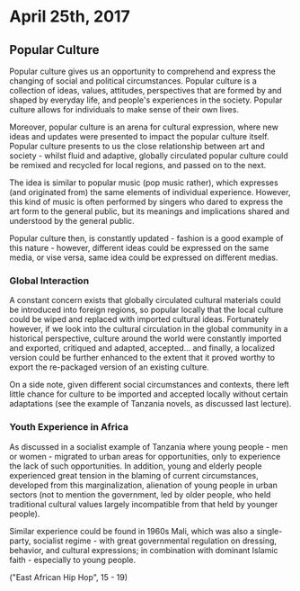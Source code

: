 April 25th, 2017
================

Popular Culture
---------------

Popular culture gives us an opportunity to comprehend and express the changing of social and political circumstances. Popular culture is a collection of ideas, values, attitudes, perspectives that are formed by and shaped by everyday life, and people's experiences in the society. Popular culture allows for individuals to make sense of their own lives.

Moreover, popular culture is an arena for cultural expression, where new ideas and updates were presented to impact the popular culture itself. Popular culture presents to us the close relationship between art and society - whilst fluid and adaptive, globally circulated popular culture could be remixed and recycled for local regions, and passed on to the next.

The idea is similar to popular music (pop music rather), which expresses (and originated from) the same elements of individual experience. However, this kind of music is often performed by singers who dared to express the art form to the general public, but its meanings and implications shared and understood by the general public.

Popular culture then, is constantly updated - fashion is a good example of this nature - however, different ideas could be expressed on the same media, or vise versa, same idea could be expressed on different medias.

### Global Interaction

A constant concern exists that globally circulated cultural materials could be introduced into foreign regions, so popular locally that the local culture could be wiped and replaced with imported cultural ideas. Fortunately however, if we look into the cultural circulation in the global community in a historical perspective, culture around the world were constantly imported and exported, critiqued and adapted, accepted... and finally, a localized version could be further enhanced to the extent that it proved worthy to export the re-packaged version of an existing culture.

On a side note, given different social circumstances and contexts, there left little chance for culture to be imported and accepted locally without certain adaptations (see the example of Tanzania novels, as discussed last lecture).

### Youth Experience in Africa

As discussed in a socialist example of Tanzania where young people - men or women - migrated to urban areas for opportunities, only to experience the lack of such opportunities. In addition, young and elderly people experienced great tension in the blaming of current circumstances, developed from this marginalization, alienation of young people in urban sectors (not to mention the government, led by older people, who held traditional cultural values largely incompatible from that held by younger people).

Similar experience could be found in 1960s Mali, which was also a single-party, socialist regime - with great governmental regulation on dressing, behavior, and cultural expressions; in combination with dominant Islamic faith - especially to young people.

("East African Hip Hop", 15 - 19)
